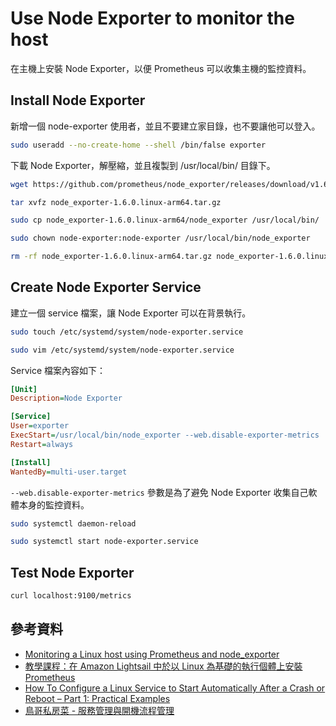 # Use Node Exporter to monitor the host

在主機上安裝 Node Exporter，以便 Prometheus 可以收集主機的監控資料。

## Install Node Exporter

新增一個 node-exporter 使用者，並且不要建立家目錄，也不要讓他可以登入。

```bash
sudo useradd --no-create-home --shell /bin/false exporter
```

下載 Node Exporter，解壓縮，並且複製到 /usr/local/bin/ 目錄下。

```bash
wget https://github.com/prometheus/node_exporter/releases/download/v1.6.0/node_exporter-1.6.0.linux-arm64.tar.gz

tar xvfz node_exporter-1.6.0.linux-arm64.tar.gz

sudo cp node_exporter-1.6.0.linux-arm64/node_exporter /usr/local/bin/

sudo chown node-exporter:node-exporter /usr/local/bin/node_exporter

rm -rf node_exporter-1.6.0.linux-arm64.tar.gz node_exporter-1.6.0.linux-arm64
```

## Create Node Exporter Service

建立一個 service 檔案，讓 Node Exporter 可以在背景執行。

```bash
sudo touch /etc/systemd/system/node-exporter.service

sudo vim /etc/systemd/system/node-exporter.service
```

Service 檔案內容如下：

```ini
[Unit]
Description=Node Exporter

[Service]
User=exporter
ExecStart=/usr/local/bin/node_exporter --web.disable-exporter-metrics
Restart=always

[Install]
WantedBy=multi-user.target
```

`--web.disable-exporter-metrics` 參數是為了避免 Node Exporter 收集自己軟體本身的監控資料。

```bash
sudo systemctl daemon-reload

sudo systemctl start node-exporter.service
```

## Test Node Exporter

```bash
curl localhost:9100/metrics
```

## 參考資料

- [Monitoring a Linux host using Prometheus and node_exporter](https://grafana.com/docs/grafana-cloud/quickstart/noagent_linuxnode/)
- [教學課程：在 Amazon Lightsail 中於以 Linux 為基礎的執行個體上安裝 Prometheus](https://lightsail.aws.amazon.com/ls/docs/zh_tw/articles/amazon-lightsail-install-prometheus)
- [How To Configure a Linux Service to Start Automatically After a Crash or Reboot – Part 1: Practical Examples](https://www.digitalocean.com/community/tutorials/how-to-configure-a-linux-service-to-start-automatically-after-a-crash-or-reboot-part-1-practical-examples)
- [鳥哥私房菜 - 服務管理與開機流程管理](https://linux.vbird.org/linux_basic_train/centos7/unit13.php)
